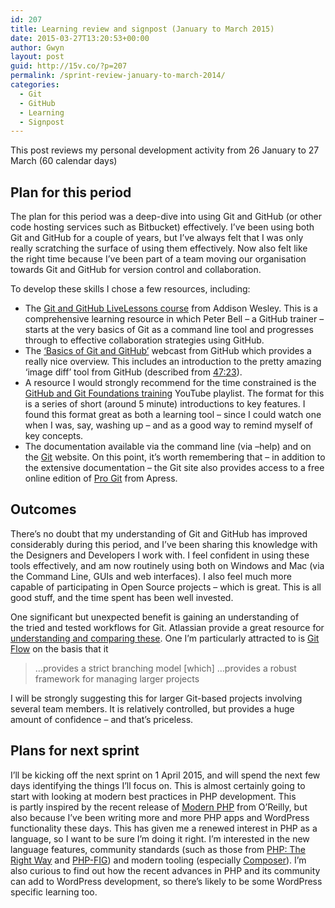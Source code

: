 ```yaml
---
id: 207
title: Learning review and signpost (January to March 2015)
date: 2015-03-27T13:20:53+00:00
author: Gwyn
layout: post
guid: http://15v.co/?p=207
permalink: /sprint-review-january-to-march-2014/
categories:
  - Git
  - GitHub
  - Learning
  - Signpost
---
```

This post reviews my personal development activity from 26 January to 27 March (60 calendar days)

## Plan for this period

The plan for this period was a deep-dive into using Git and GitHub (or other code hosting services such as Bitbucket) effectively. I&#8217;ve been using both Git and GitHub for a couple of years, but I&#8217;ve always felt that I was only really scratching the surface of using them effectively. Now also felt like the right time because I&#8217;ve been part of a team moving our organisation towards Git and GitHub for version control and collaboration.

To develop these skills I chose a few resources, including:

  * The [Git and GitHub LiveLessons course](https://www.safaribooksonline.com/library/view/git-and-github/9780133992748/) from Addison Wesley. This is a comprehensive learning resource in which Peter Bell &#8211; a GitHub trainer &#8211; starts at the very basics of Git as a command line tool and progresses through to effective collaboration strategies using GitHub.
  * The [&#8216;Basics of Git and GitHub&#8217;](https://www.youtube.com/watch?v=U8GBXvdmHT4) webcast from GitHub which provides a really nice overview. This includes an introduction to the pretty amazing &#8216;image diff&#8217; tool from GitHub (described from [47:23](https://youtu.be/U8GBXvdmHT4?t=47m27s)).
  * A resource I would strongly recommend for the time constrained is the [GitHub and Git Foundations training](https://www.youtube.com/playlist?list=PLg7s6cbtAD15G8lNyoaYDuKZSKyJrgwB-) YouTube playlist. The format for this is a series of short (around 5 minute) introductions to key features. I found this format great as both a learning tool &#8211; since I could watch one when I was, say, washing up &#8211; and as a good way to remind myself of key concepts.
  * The documentation available via the command line (via &#8211;help) and on the [Git](http://git-scm.com) website. On this point, it&#8217;s worth remembering that &#8211; in addition to the extensive documentation &#8211; the Git site also provides access to a free online edition of [Pro Git](http://git-scm.com/book/en/v2) from Apress.

## Outcomes

There&#8217;s no doubt that my understanding of Git and GitHub has improved considerably during this period, and I&#8217;ve been sharing this knowledge with the Designers and Developers I work with. I feel confident in using these tools effectively, and am now routinely using both on Windows and Mac (via the Command Line, GUIs and web interfaces). I also feel much more capable of participating in Open Source projects &#8211; which is great. This is all good stuff, and the time spent has been well invested.

One significant but unexpected benefit is gaining an understanding of the tried and tested workflows for Git. Atlassian provide a great resource for [understanding and comparing these](https://www.atlassian.com/git/tutorials/comparing-workflows/). One I&#8217;m particularly attracted to is [Git Flow](https://www.atlassian.com/git/tutorials/comparing-workflows/gitflow-workflow) on the basis that it

> &#8230;provides a strict branching model [which] &#8230;provides a robust framework for managing larger projects

I will be strongly suggesting this for larger Git-based projects involving several team members. It is relatively controlled, but provides a huge amount of confidence &#8211; and that&#8217;s priceless.

## Plans for next sprint

I&#8217;ll be kicking off the next sprint on 1 April 2015, and will spend the next few days identifying the things I&#8217;ll focus on. This is almost certainly going to start with looking at modern best practices in PHP development. This is partly inspired by the recent release of [Modern PHP](http://shop.oreilly.com/product/0636920033868.do) from O&#8217;Reilly, but also because I&#8217;ve been writing more and more PHP apps and WordPress functionality these days. This has given me a renewed interest in PHP as a language, so I want to be sure I&#8217;m doing it right. I&#8217;m interested in the new language features, community standards (such as those from [PHP: The Right Way](http://www.phptherightway.com) and [PHP-FIG](http://www.php-fig.org/)) and modern tooling (especially [Composer](https://getcomposer.org/)). I&#8217;m also curious to find out how the recent advances in PHP and its community can add to WordPress development, so there&#8217;s likely to be some WordPress specific learning too.